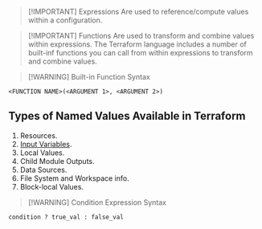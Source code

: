 
> [!IMPORTANT] Expressions
> Are used to reference/compute values within a configuration.


> [!IMPORTANT] Functions
> Are used to transform and combine values within expressions.
> The Terraform language includes a number of built-inf functions you can call from within expressions to transform and combine values.


> [!WARNING] Built-in Function Syntax
```
<FUNCTION NAME>(<ARGUMENT 1>, <ARGUMENT 2>)
```

## Types of Named Values Available in Terraform
1. Resources.
2. [Input Variables](08-Input%20Variables.md).
3. Local Values.
4. Child Module Outputs.
5. Data Sources.
6. File System and Workspace info.
7. Block-local Values.


> [!WARNING] Condition Expression Syntax
```
condition ? true_val : false_val
```

